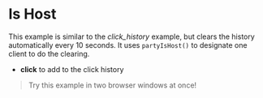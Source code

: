# Is Host

This example is similar to the _click_history_ example, but clears the history automatically every 10 seconds. It uses `partyIsHost()` to designate one client to do the clearing.

- **click** to add to the click history

> Try this example in two browser windows at once!
